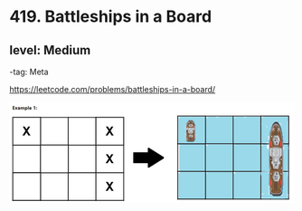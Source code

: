 # 419. Battleships in a Board
## level: Medium

-tag: Meta

https://leetcode.com/problems/battleships-in-a-board/

![](./example1.png)
